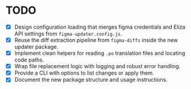 # TODO

- [x] Design configuration loading that merges figma credentials and Eliza API settings from `figma-updater.config.js`.
- [x] Reuse the diff extraction pipeline from `figma-diffs` inside the new updater package.
- [x] Implement clean helpers for reading `.po` translation files and locating code paths.
- [x] Wrap file replacement logic with logging and robust error handling.
- [x] Provide a CLI with options to list changes or apply them.
- [x] Document the new package structure and usage instructions.
